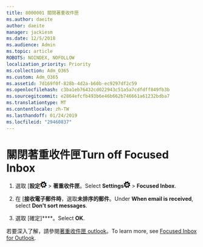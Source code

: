 ```yaml
---
title: 8000001 關閉著重收件匣
ms.author: daeite
author: daeite
manager: jackiesm
ms.date: 12/5/2018
ms.audience: Admin
ms.topic: article
ROBOTS: NOINDEX, NOFOLLOW
localization_priority: Priority
ms.collection: Adm_O365
ms.custom: Adm_O365
ms.assetid: 7d169f0f-828b-4d2a-b60b-ec9297df2c59
ms.openlocfilehash: c3ba1eb76432cd022943c51a5a7cdfdff849fb3b
ms.sourcegitcommit: e2864efcfb493b6e46b662b746661a61232bdba7
ms.translationtype: MT
ms.contentlocale: zh-TW
ms.lasthandoff: 01/24/2019
ms.locfileid: "29460837"
---
```

# <a name="turn-off-focused-inbox"></a><span data-ttu-id="7d0f2-102">關閉著重收件匣</span><span class="sxs-lookup"><span data-stu-id="7d0f2-102">Turn off Focused Inbox</span></span>

1. <span data-ttu-id="7d0f2-103">選取 [**設定**![設定](media/f4b2e798-fff1-4a14-931f-5677a4543b58.png) \> **著重收件匣**。</span><span class="sxs-lookup"><span data-stu-id="7d0f2-103">Select **Settings**![Settings](media/f4b2e798-fff1-4a14-931f-5677a4543b58.png) \> **Focused Inbox**.</span></span>
    
2. <span data-ttu-id="7d0f2-104">在 [**接收電子郵件時**，選取**未排序的郵件**。</span><span class="sxs-lookup"><span data-stu-id="7d0f2-104">Under **When email is received**, select **Don't sort messages**.</span></span>
    
3. <span data-ttu-id="7d0f2-105">選取 [確定]\*\*\*\*。</span><span class="sxs-lookup"><span data-stu-id="7d0f2-105">Select **OK**.</span></span>
    
<span data-ttu-id="7d0f2-106">若要深入了解，請參閱[著重收件匣 outlook](https://go.microsoft.com/fwlink/p/?linkid=873108)。</span><span class="sxs-lookup"><span data-stu-id="7d0f2-106">To learn more, see [Focused Inbox for Outlook](https://go.microsoft.com/fwlink/p/?linkid=873108).</span></span>
  

